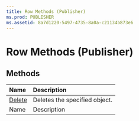 ```yaml
---
title: Row Methods (Publisher)
ms.prod: PUBLISHER
ms.assetid: 8a7d1220-5497-4735-8a0a-c21134b873e6
---
```



# Row Methods (Publisher)

## Methods



|**Name**|**Description**|
|:-----|:-----|
| [Delete](row-delete-method-publisher.md)|Deletes the specified object.|
|Name|Description|

